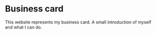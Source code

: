 # Business card
This website represents my business card. A small introduction of myself and what I can do.

